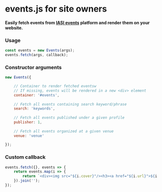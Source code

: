 # events.js for site owners
#### Easily fetch events from [IAȘI events](https://iasievents.ro) platform and render them on your website.

### Usage
```js
const events = new Events(args);
events.fetch(args, callback);
```

### Constructor arguments
```js
new Events({

    // Container to render fetched eventsw
    // If missing, events will be rendered in a new <div> element
    container: '#events',
    
    // Fetch all events containing search keyword/phrase
    search: 'keywords',
    
    // Fetch all events published under a given profile
    publisher: 1,
    
    // Fetch all events organized at a given venue
    venue: 'venue'
    
});
```

### Custom callback
```js
events.fetch({}, events => {
    return events.map(i => {
        return `<div><img src="${i.cover}"/><h3><a href="${i.url}">${i.name}</a></h3></div>`;
    }).join('');
});
```
